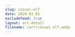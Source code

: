 ```yaml
---
slug: casual-elf
date: 2020-01-01
excludefeed: true
layout: art-detail
filename: /art/casual-elf.webp
---
```

